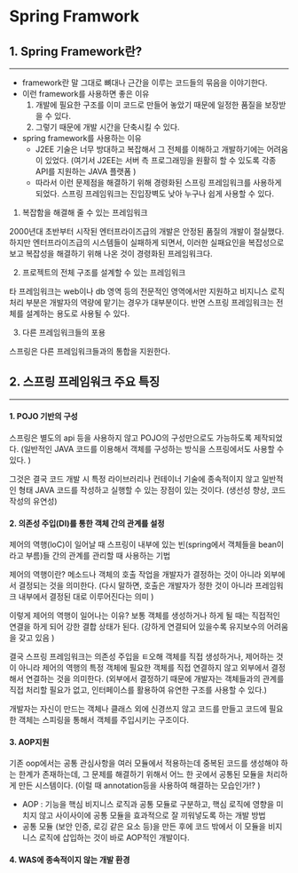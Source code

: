 # Spring Framwork



## 1. Spring Framework란?

---

* framework란 말 그대로 뼈대나 근간을 이루는 코드들의 묶음을 이야기한다. 
* 이런 framework를 사용하면 좋은 이유 
  1. 개발에 필요한 구조를 이미 코드로 만들어 놓았기 때문에 일정한 품질을 보장받을 수 있다. 
  2. 그렇기 때문에 개발 시간을 단축시킬 수 있다. 
* spring framework를 사용하는 이유
  * J2EE 기술은 너무 방대하고 복잡해서 그 전체를 이해하고 개발하기에는 어려움이 있었다. (여기서 J2EE는 서버 측 프로그래밍을 원활히 할 수 있도록 각종 API를 지원하는 JAVA 플랫폼 )
  * 따라서 이런 문제점을 해결하기 위해 경령화된 스프링 프레임워크를 사용하게 되었다. 스프링 프레임워크는 진입장벽도 낮아 누구나 쉽게 사용할 수 있다. 

1. 복잡함을 해결해 줄 수 있는 프레임워크 

2000년대 초반부터 시작된 엔터프라이즈급의 개발은 안정된 품질의 개발이 절실했다. 하지만 엔터프라이즈급의 시스템들이 실패하게 되면서, 이러한 실패요인을 복잡성으로 보고 복잡성을 해결하기 위해 나온 것이 경령화된 프레임워크다. 

2. 프로젝트의 전체 구조를 설계할 수 있는 프레임워크 

타 프레임워크는 web이나 db 영역 등의 전문적인 영역에서만 지원하고 비지니스 로직 처리 부분은 개발자의 역량에 맡기는 경우가 대부분이다. 반면 스프링 프레임워크는 전체를 설계하는 용도로 사용될 수 있다. 

3. 다른 프레임워크들의 포용 

스프링은 다른 프레임워크들과의 통합을 지원한다. 



## 2. 스프링 프레임워크 주요 특징 

---

#### 1. POJO 기반의 구성 

스프링은 별도의 api 등을 사용하지 않고 POJO의 구성만으로도 가능하도록 제작되었다. (일반적인 JAVA 코드를 이용해서 객체를 구성하는 방식을 스프링에서도 사용할 수 있다. )

그것은 결국 코드 개발 시 특정 라이브러리나 컨테이너 기술에 종속적이지 않고 일반적인 형태 JAVA 코드를 작성하고 실행할 수 있는 장점이 있는 것이다. (생선성 향상, 코드 작성의 유연성)



#### 2. 의존성 주입(DI)를 통한 객체 간의 관계를 설정 

제어의 역행(loC)이 일어날 때 스프링이 내부에 있는 빈(spring에서 객체들을 bean이라고 부름)들 간의 관계를 관리할 때 사용하는 기법 

제어의 역행이란? 메소드나 객체의 호출 작업을 개발자가 결정하는 것이 아니라 외부에서 결정되는 것을 의미한다. (다시 말하면, 호출은 개발자가 정한 것이 아니라 프레임워크 내부에서 결정된 대로 이루어진다는 의미 )

이렇게 제어의 역행이 일어나는 이유? 보통 객체를 생성하거나 하게 될 때는 직접적인 연결을 하게 되어 강한 결합 상태가 된다. (강하게 연결되어 있을수록 유지보수의 어려움을 갖고 있음 )

결국 스프링 프레임워크는 의존성 주입을 ㅌ오해 객체를 직접 생성하거나, 제어하는 것이 아니라 제어의 역행의 특정 객체에 필요한 객체를 직접 연결하지 않고 외부에서 결정해서 연결하는 것을 의미한다. (외부에서 결정하기 때문에 개발자는 객체들과의 관계를 직접 처리할 필요가 없고, 인터페이스를 활용하여 유연한 구조를 사용할 수 있다.)

개발자는 자신이 만드는 객체나 클래스 외에 신경쓰지 않고 코드를 만들고 코드에 필요한 객체는 스피링을 통해서 객체를 주입시키는 구조이다. 

#### 3. AOP지원 

기존 oop에서는 공통 관심사항을 여러 모듈에서 적용하는데 중복된 코드를 생성해야 하는 한계가 존재하는데, 그 문제를 해결하기 위해서 어느 한 곳에서 공통된 모듈을 처리하게 만든 시스템이다. (이럴 때 annotation등을 사용하여 해결하는 모습인가!? )

* AOP : 기능을 핵심 비지니스 로직과 공통 모듈로 구분하고, 핵심 로직에 영향을 미치지 않고 사이사이에 공통 모듈을 효과적으로 잘 끼워넣도록 하는 개발 방법 
* 공통 모듈 (보안 인증, 로깅 같은 요소 등)을 만든 후에 코드 밖에서 이 모듈을 비지니스 로직에 삽입하는 것이 바로 AOP적인 개발이다. 

#### 4. WAS에 종속적이지 않는 개발 환경 





